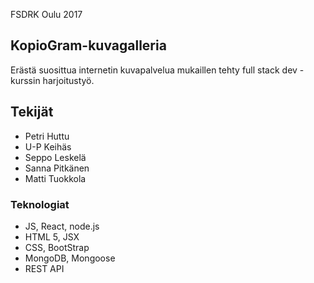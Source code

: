 FSDRK Oulu 2017

## KopioGram-kuvagalleria

Erästä suosittua internetin kuvapalvelua mukaillen tehty full stack dev -kurssin harjoitustyö.


## Tekijät
- Petri Huttu
- U-P Keihäs
- Seppo Leskelä
- Sanna Pitkänen
- Matti Tuokkola


### Teknologiat

* JS, React, node.js
* HTML 5, JSX
* CSS, BootStrap
* MongoDB, Mongoose
* REST API

